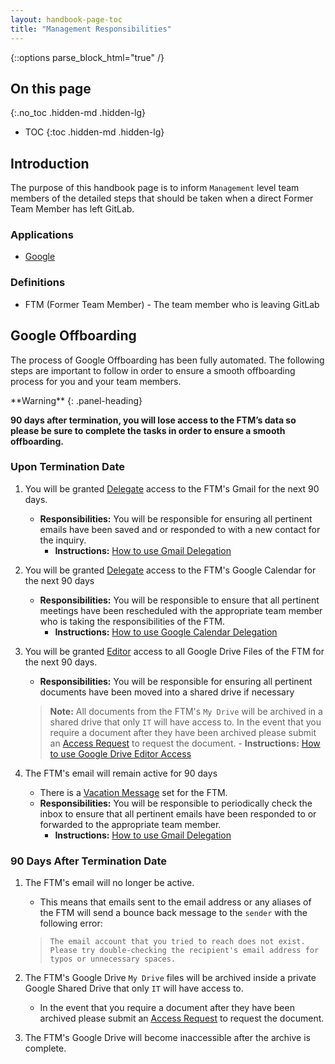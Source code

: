 ```yaml
---
layout: handbook-page-toc
title: "Management Responsibilities"
---
```

{::options parse_block_html="true" /}

## On this page
{:.no_toc .hidden-md .hidden-lg}

- TOC
{:toc .hidden-md .hidden-lg}

## Introduction

The purpose of this handbook page is to inform `Management` level team members of the detailed steps that should be taken when a direct Former Team Member has left GitLab.

### Applications

- [Google](/handbook/business-technology/team-member-enablement/offboarding/management-responsibilities/#google-offboarding)

### Definitions

- FTM (Former Team Member) - The team member who is leaving GitLab

## Google Offboarding

The process of Google Offboarding has been fully automated. The following steps are important to follow in order to ensure a smooth offboarding process for you and your team members.

<div class="panel panel-danger">
**Warning**
{: .panel-heading}
<div class="panel-body">

**90 days after termination, you will lose access to the FTM’s data so please be sure to complete the tasks in order to ensure a smooth offboarding.**

</div>
</div>

### Upon Termination Date

1. You will be granted [Delegate](https://support.google.com/mail/answer/138350?hl=en) access to the FTM's Gmail for the next 90 days.
    - **Responsibilities:** You will be responsible for ensuring all pertinent emails have been saved and or responded to with a new contact for the inquiry.
        - **Instructions:** [How to use Gmail Delegation](/handbook/business-technology/team-member-enablement/how-to-articles/google-workspace/gmail-delegation#how-to-access-delegates)

1. You will be granted [Delegate](https://support.google.com/calendar/answer/37082) access to the FTM's Google Calendar for the next 90 days
    - **Responsibilities:** You will be responsible to ensure that all pertinent meetings have been rescheduled with the appropriate team member who is taking the responsibilities of the FTM.
        - **Instructions:** [How to use Google Calendar Delegation](/handbook/business-technology/team-member-enablement/how-to-articles/google-workspace/google-calendar-delegation#how-to-access-google-calendar-delegation)

1. You will be granted [Editor](https://support.google.com/drive/answer/2494822?hl=en&co=GENIE.Platform%3DDesktop#:~:text=When%20you%20share%20a%20file%20with%20someone%2C%20you%20can%20choose%20what%20they%20can%20do%20with%20it.) access to all Google Drive Files of the FTM for the next 90 days.
    - **Responsibilities:** You will be responsible for ensuring all pertinent documents have been moved into a shared drive if necessary
    > **Note:** All documents from the FTM's `My Drive` will be archived in a shared drive that only `IT` will have access to. In the event that you require a document after they have been archived please submit an [Access Request](https://gitlab.com/gitlab-com/team-member-epics/access-requests/-/issues/new?issuable_template=Individual_Bulk_Access_Request) to request the document.
        - **Instructions:** [How to use Google Drive Editor Access](/handbook/business-technology/team-member-enablement/how-to-articles/google-workspace/google-drive-sharing#how-to-access-shared-google-drive-files)

1. The FTM's email will remain active for 90 days
    - There is a [Vacation Message](https://support.google.com/mail/answer/25922?hl=en&co=GENIE.Platform%3DDesktop) set for the FTM.
    - **Responsibilities:** You will be responsible to periodically check the inbox to ensure that all pertinent emails have been responded to or forwarded to the appropriate team member.
        - **Instructions:** [How to use Gmail Delegation](/handbook/business-technology/team-member-enablement/how-to-articles/google-workspace/gmail-delegation#how-to-access-delegates)

### 90 Days After Termination Date

1. The FTM's email will no longer be active.
    - This means that emails sent to the email address or any aliases of the FTM will send a bounce back message to the `sender` with the following error:
    > `The email account that you tried to reach does not exist. Please try double-checking the recipient's email address for typos or unnecessary spaces.`

1. The FTM's Google Drive `My Drive` files will be archived inside a private Google Shared Drive that only `IT` will have access to.
    - In the event that you require a document after they have been archived please submit an [Access Request](https://gitlab.com/gitlab-com/team-member-epics/access-requests/-/issues/new?issuable_template=Individual_Bulk_Access_Request) to request the document.

1. The FTM's Google Drive will become inaccessible after the archive is complete.
